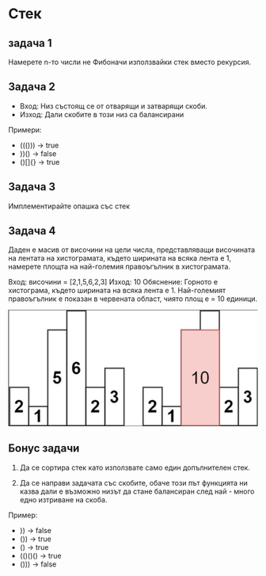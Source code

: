 # Стек

## задача 1 

Намерете n-то числи не Фибоначи използвайки стек вместо рекурсия. 

## Задача 2
* Вход: Низ състоящ се от отварящи и затварящи скоби.
* Изход: Дали скобите в този низ са балансирани

Примери: 
* ((())) -> true
* ))()   -> false
* ()[]{} -> true

## Задача 3
Имплементирайте опашка със стек


## Задача 4
Даден е масив от височини на цели числа, представляващи височината на лентата на хистограмата, където ширината на всяка лента е 1, намерете площта на най-големия правоъгълник в хистограмата.

Вход: височини = [2,1,5,6,2,3]
Изход: 10
Обяснение: Горното е хистограма, където ширината на всяка лента е 1.
Най-големият правоъгълник е показан в червената област, чиято площ е = 10 единици.

![task 3 example](task3example.png)

## Бонус задачи
1. Да се сортира стек като използвате само един допълнителен стек.

2. Да се направи задачата със скобите, обаче този път функцията ни казва дали е възможно низът да стане балансиран след най - много едно изтриване на скоба.

Пример:
* )) -> false
* ()) -> true
* () -> true
* (()()()  -> true
* ())) -> false